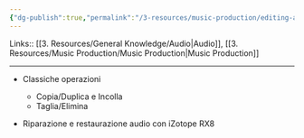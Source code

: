 ```yaml
---
{"dg-publish":true,"permalink":"/3-resources/music-production/editing-audio/","tags":["type/note"]}
---
```


Links:: [[3. Resources/General Knowledge/Audio\|Audio]], [[3. Resources/Music Production/Music Production\|Music Production]]

---

- Classiche operazioni
	- Copia/Duplica e Incolla
	- Taglia/Elimina


- Riparazione e restaurazione audio con iZotope RX8  

